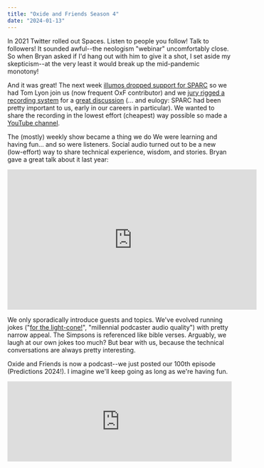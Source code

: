 ```yaml
---
title: "Oxide and Friends Season 4"
date: "2024-01-13"
---
```


In 2021 Twitter rolled out Spaces. Listen to people you follow! Talk to followers! It sounded awful--the neologism "webinar" uncomfortably close. So when Bryan asked if I'd hang out with him to give it a shot, I set aside my skepticism--at the very least it would break up the mid-pandemic monotony!

And it was great! The next week [illumos dropped support for SPARC](https://github.com/illumos/ipd/blob/master/ipd/0019/README.md) so we had Tom Lyon join us (now frequent OxF contributor) and we [jury rigged a recording system](https://twitter.com/ahl/status/1394528921379500034) for a [great discussion](https://share.transistor.fm/s/b8d12de1) (... and eulogy: SPARC had been pretty important to us, early in our careers in particular). We wanted to share the recording in the lowest effort (cheapest) way possible so made a [YouTube channel](https://www.youtube.com/channel/UCFn4S3OexFT9YhxJ8GWdUYQ).

The (mostly) weekly show became a thing we do We were learning and having fun... and so were listeners. Social audio turned out to be a new (low-effort) way to share technical experience, wisdom, and stories. Bryan gave a great talk about it last year:

<iframe title="YouTube video player" src="https://www.youtube.com/embed/W8qiDhlFVCE?si=tc7jD68D_XbbUYE3" width="560" height="315" frameborder="0" allowfullscreen="allowfullscreen"></iframe>

We only sporadically introduce guests and topics. We've evolved running jokes ("[for the light-cone!](https://share.transistor.fm/s/c0bf5748)", "millennial podcaster audio quality") with pretty narrow appeal. The Simpsons is referenced like bible verses. Arguably, we laugh at our own jokes too much? But bear with us, because the technical conversations are always pretty interesting.

Oxide and Friends is now a podcast--we just posted our 100th episode (Predictions 2024!). I imagine we'll keep going as long as we're having fun.

<iframe src="https://share.transistor.fm/e/75a1576f" width="100%" height="180" frameborder="no" scrolling="no" seamless=""></iframe>
